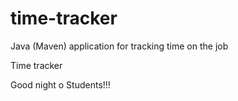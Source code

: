 # time-tracker
Java (Maven) application for tracking time on the job

Time tracker

Good night o Students!!!
